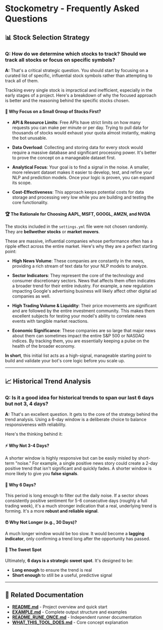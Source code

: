 # Stockometry - Frequently Asked Questions

## 📊 Stock Selection Strategy

### Q: How do we determine which stocks to track? Should we track all stocks or focus on specific symbols?

**A:** That's a critical strategic question. You should start by focusing on a curated list of specific, influential stock symbols rather than attempting to track all of them.

Tracking every single stock is impractical and inefficient, especially in the early stages of a project. Here's a breakdown of why the focused approach is better and the reasoning behind the specific stocks chosen.

#### 🎯 **Why Focus on a Small Group of Stocks First?**

- **API & Resource Limits**: Free APIs have strict limits on how many requests you can make per minute or per day. Trying to pull data for thousands of stocks would exhaust your quota almost instantly, making the bot unusable.

- **Data Overload**: Collecting and storing data for every stock would require a massive database and significant processing power. It's better to prove the concept on a manageable dataset first.

- **Analytical Focus**: Your goal is to find a signal in the noise. A smaller, more relevant dataset makes it easier to develop, test, and refine your NLP and prediction models. Once your logic is proven, you can expand its scope.

- **Cost-Effectiveness**: This approach keeps potential costs for data storage and processing very low while you are building and testing the core functionality.

#### 🏆 **The Rationale for Choosing AAPL, MSFT, GOOGL, AMZN, and NVDA**

The stocks included in the `settings.yml` file were not chosen randomly. They are **bellwether stocks** or **market movers**.

These are massive, influential companies whose performance often has a ripple effect across the entire market. Here's why they are a perfect starting point:

- **High News Volume**: These companies are constantly in the news, providing a rich stream of text data for your NLP models to analyze.

- **Sector Indicators**: They represent the core of the technology and consumer discretionary sectors. News that affects them often indicates a broader trend for their entire industry. For example, a new regulation impacting Google's advertising business will likely affect other digital ad companies as well.

- **High Trading Volume & Liquidity**: Their price movements are significant and are followed by the entire investment community. This makes them excellent subjects for testing your model's ability to correlate news events with tangible market reactions.

- **Economic Significance**: These companies are so large that major news about them can sometimes impact the entire S&P 500 or NASDAQ indices. By tracking them, you are essentially keeping a pulse on the health of the broader economy.

**In short**, this initial list acts as a high-signal, manageable starting point to build and validate your bot's core logic before you scale up.

---

## 📈 Historical Trend Analysis

### Q: Is it a good idea for historical trends to span our last 6 days but not 3, 4 days?

**A:** That's an excellent question. It gets to the core of the strategy behind the trend analysis. Using a 6-day window is a deliberate choice to balance responsiveness with reliability.

Here's the thinking behind it:

#### ⚡ **Why Not 3-4 Days?**

A shorter window is highly responsive but can be easily misled by short-term "noise." For example, a single positive news story could create a 2-day positive trend that isn't significant and quickly fades. A shorter window is more likely to give you **false signals**.

#### 🎯 **Why 6 Days?**

This period is long enough to filter out the daily noise. If a sector shows consistently positive sentiment for 5-6 consecutive days (roughly a full trading week), it's a much stronger indication that a real, underlying trend is forming. It's a more **robust and reliable signal**.

#### ⏰ **Why Not Longer (e.g., 30 Days)?**

A much longer window would be too slow. It would become a **lagging indicator**, only confirming a trend long after the opportunity has passed.

#### 🎯 **The Sweet Spot**

Ultimately, **6 days is a strategic sweet spot**. It's designed to be:
- **Long enough** to ensure the trend is real
- **Short enough** to still be a useful, predictive signal

---

## 🔗 **Related Documentation**

- **[README.md](README.md)** - Project overview and quick start
- **[EXAMPLE.md](EXAMPLE.md)** - Complete output structure and examples
- **[README_RUNE_ONCE.md](README_RUNE_ONCE.md)** - Independent runner documentation
- **[WHAT_THIS_TOOL_DOES.md](WHAT_THIS_TOOL_DOES.md)** - Core concept explanation

